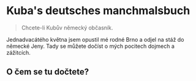 # Kuba's deutsches manchmalsbuch
> Chcete-li Kubův německý občasník.

Jednadvacátého května jsem opustil mé rodné Brno a odjel na stáž do německé Jeny. Tady se můžete dočíst o mých pocitech dojmech a zážitcích. 

## O čem se tu dočtete?